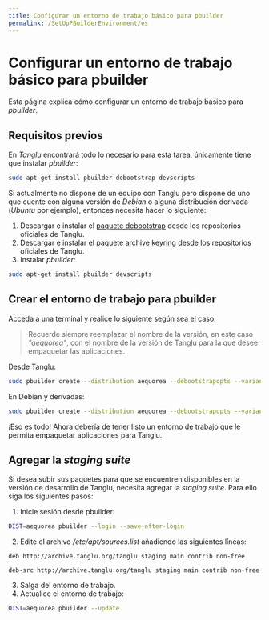 ```yaml
---
title: Configurar un entorno de trabajo básico para pbuilder
permalink: /SetUpPBuilderEnvironment/es
---
```


# Configurar un entorno de trabajo básico para pbuilder

Esta página explica cómo configurar un entorno de trabajo básico para _pbuilder_.

## Requisitos previos

En _Tanglu_ encontrará todo lo necesario para esta tarea, únicamente tiene que instalar _pbuilder_:

``` bash
sudo apt-get install pbuilder debootstrap devscripts
```

Si actualmente no dispone de un equipo con Tanglu pero dispone de uno que cuente con alguna versión de _Debian_ o alguna distribución derivada (_Ubuntu_ por ejemplo), entonces necesita hacer lo siguiente:

  1. Descargar e instalar el [paquete debootstrap](http://archive.tanglu.org/tanglu/pool/main/d/debootstrap/) desde los repositorios oficiales de Tanglu.
  2. Descargar e instalar el paquete [archive keyring](http://archive.tanglu.org/tanglu/pool/main/t/tanglu-archive-keyring/) desde los repositorios oficiales de Tanglu.
  3. Instalar _pbuilder_:


``` bash
sudo apt-get install pbuilder devscripts
```

## Crear el entorno de trabajo para pbuilder

Acceda a una terminal y realice lo siguiente según sea el caso.

> Recuerde siempre reemplazar el nombre de la versión, en este caso _"aequorea"_, con el nombre de la versión de Tanglu para la que desee empaquetar las aplicaciones.

Desde Tanglu:

``` bash
sudo pbuilder create --distribution aequorea --debootstrapopts --variant=buildd
```

En Debian y derivadas:

``` bash
sudo pbuilder create --distribution aequorea --debootstrapopts --variant=buildd --mirror http://archive.tanglu.org/tanglu --debootstrapopts "--keyring=/usr/share/keyrings/tanglu-archive-keyring.gpg"
```

¡Eso es todo! Ahora debería de tener listo un entorno de trabajo que le permita empaquetar aplicaciones para Tanglu.

## Agregar la _staging suite_

Si desea subir sus paquetes para que se encuentren disponibles en la versión de desarrollo de Tanglu, necesita agregar la _staging suite_. Para ello siga los siguientes pasos:

  1. Inicie sesión desde pbuilder:

``` bash
DIST=aequorea pbuilder --login --save-after-login
```

  2. Edite el archivo _/etc/apt/sources.list_ añadiendo las siguientes líneas:

``` apt_sources
deb http://archive.tanglu.org/tanglu staging main contrib non-free
```

``` apt_sources
deb-src http://archive.tanglu.org/tanglu staging main contrib non-free
```

  3. Salga del entorno de trabajo.
  4. Actualice el entorno de trabajo:

``` bash
DIST=aequorea pbuilder --update
```